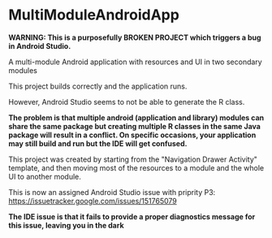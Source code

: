 # MultiModuleAndroidApp

**WARNING: This is a purposefully BROKEN PROJECT which triggers a bug in Android Studio.**

A multi-module Android application with resources and UI in two secondary modules

This project builds correctly and the application runs.

However, Android Studio seems to not be able to generate the R class.

**The problem is that multiple android (application and library) modules can share the same package but creating multiple R classes in the same Java package will result in a conflict. On specific occasions, your application may still build and run but the IDE will get confused.**

This project was created by starting from the "Navigation Drawer Activity" template, and then moving most of the resources to a module and the whole UI to another module.

This is now an assigned Android Studio issue with priprity P3: https://issuetracker.google.com/issues/151765079

**The IDE issue is that it fails to provide a proper diagnostics message for this issue, leaving you in the dark**
